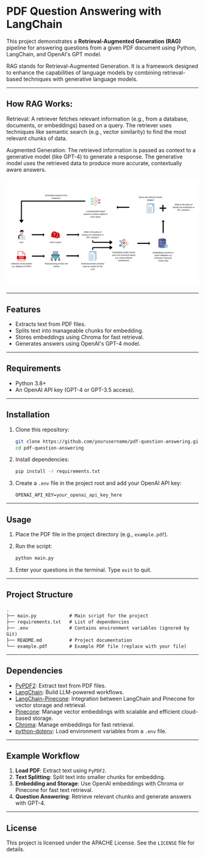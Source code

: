 
# PDF Question Answering with LangChain

This project demonstrates a **Retrieval-Augmented Generation (RAG)** pipeline for answering questions from a given PDF document using Python, LangChain, and OpenAI's GPT model.

RAG stands for Retrieval-Augmented Generation. It is a framework designed to enhance the capabilities of language models by combining retrieval-based techniques with generative language models.

---

## How RAG Works: 

Retrieval:
A retriever fetches relevant information (e.g., from a database, documents, or embeddings) based on a query.
The retriever uses techniques like semantic search (e.g., vector similarity) to find the most relevant chunks of data.

Augmented Generation:
The retrieved information is passed as context to a generative model (like GPT-4) to generate a response.
The generative model uses the retrieved data to produce more accurate, contextually aware answers.

![plot](./flow_charts/RAG%20Diagram.png)

---

## Features

- Extracts text from PDF files.
- Splits text into manageable chunks for embedding.
- Stores embeddings using Chroma for fast retrieval.
- Generates answers using OpenAI's GPT-4 model.

---

## Requirements

- Python 3.8+
- An OpenAI API key (GPT-4 or GPT-3.5 access).

---

## Installation

1. Clone this repository:
   ```bash
   git clone https://github.com/yourusername/pdf-question-answering.git
   cd pdf-question-answering
   ```
   
2. Install dependencies:
   ```bash
   pip install -r requirements.txt
   ```

3. Create a `.env` file in the project root and add your OpenAI API key:
   ```
   OPENAI_API_KEY=your_openai_api_key_here
   ```

---

## Usage

1. Place the PDF file in the project directory (e.g., `example.pdf`).

2. Run the script:
   ```bash
   python main.py
   ```

3. Enter your questions in the terminal. Type `exit` to quit.

---

## Project Structure

```
.
├── main.py            # Main script for the project
├── requirements.txt   # List of dependencies
├── .env               # Contains environment variables (ignored by Git)
├── README.md          # Project documentation
└── example.pdf        # Example PDF file (replace with your file)
```

---

## Dependencies

- [PyPDF2](https://pypi.org/project/PyPDF2/): Extract text from PDF files.
- [LangChain](https://github.com/hwchase17/langchain): Build LLM-powered workflows.
- [LangChain-Pinecone](https://pypi.org/project/langchain-pinecone/): Integration between LangChain and Pinecone for vector storage and retrieval.
- [Pinecone](https://pypi.org/project/pinecone-client/): Manage vector embeddings with scalable and efficient cloud-based storage.
- [Chroma](https://pypi.org/project/chroma/): Manage embeddings for fast retrieval.
- [python-dotenv](https://pypi.org/project/python-dotenv/): Load environment variables from a `.env` file.

---

## Example Workflow

1. **Load PDF**: Extract text using `PyPDF2`.
2. **Text Splitting**: Split text into smaller chunks for embedding.
3. **Embedding and Storage**: Use OpenAI embeddings with Chroma or Pinecone for fast text retrieval.
4. **Question Answering**: Retrieve relevant chunks and generate answers with GPT-4.

---

## License

This project is licensed under the APACHE License. See the `LICENSE` file for details.
